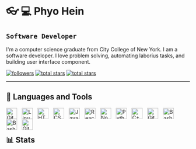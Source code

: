 # 👓 💻 Phyo Hein 

## `Software Developer`

I'm a computer science graduate from City College of New York. I am a software developer. I love problem solving, automating laborius tasks, and building user interface component. 

   <p align="left">
      <a href="https://github.com/Phyozawhein?tab=followers">
         <img alt="followers" title="Follow me on Github" src="https://custom-icon-badges.demolab.com/github/followers/Phyozawhein?color=236ad3&labelColor=1155ba&style=for-the-badge&logo=person-add&label=Follow&logoColor=white"/></a>
      <a href="https://github.com/Phyozawhein?tab=repositories&sort=stargazers">
         <img alt="total stars" title="Total stars on GitHub" src="https://custom-icon-badges.demolab.com/github/stars/Phyozawhein?color=55960c&style=for-the-badge&labelColor=488207&logo=star"/></a>
         <a href="">
         </a>
      <a href="https://www.linkedin.com/in/phyo-hein-45104b156/">
         <img alt="total stars" title="Total stars on GitHub" src="https://img.shields.io/badge/LinkedIn-0077B5?style=for-the-badge&logo=linkedin&logoColor=white"/></a>

   </p>

---

## 🧰 Languages and Tools

<img align="left" alt="Git" width="30px" style="padding-right:10px;" src="https://cdn.jsdelivr.net/gh/devicons/devicon/icons/git/git-original.svg" />
<img align="left" alt="Linux" width="30px" style="padding-right:10px;" src="https://cdn.jsdelivr.net/gh/devicons/devicon/icons/linux/linux-original.svg" />
<img align="left" alt="HTML" width="30px" style="padding-right:10px;" src="https://cdn.jsdelivr.net/gh/devicons/devicon/icons/html5/html5-plain.svg" />
<img align="left" alt="CSS" width="30px" style="padding-right:10px;" src="https://cdn.jsdelivr.net/gh/devicons/devicon/icons/css3/css3-plain.svg" />
<img align="left" alt="JavaScript" width="30px" style="padding-right:10px;" src="https://cdn.jsdelivr.net/gh/devicons/devicon/icons/javascript/javascript-plain.svg" />
<img align="left" alt="React" width="30px" style="padding-right:10px;" src="https://cdn.jsdelivr.net/gh/devicons/devicon/icons/react/react-original.svg" />
<img align="left" alt="NodeJS" width="30px" style="padding-right:10px;" src="https://cdn.jsdelivr.net/gh/devicons/devicon/icons/nodejs/nodejs-original.svg" />
<img align="left" alt="Python" width="30px" style="padding-right:10px;" src="https://cdn.jsdelivr.net/gh/devicons/devicon/icons/python/python-plain.svg" />
<img align="left" alt="C++" width="30px" style="padding-right:10px;" src="https://cdn.jsdelivr.net/gh/devicons/devicon/icons/cplusplus/cplusplus-line.svg" />
<img align="left" alt="GitHub" width="30px" style="padding-right:10px;" src="https://cdn.jsdelivr.net/gh/devicons/devicon/icons/github/github-original.svg" />
<img align="left" alt="Bash" width="30px" style="padding-right:10px;" src="https://cdn.jsdelivr.net/gh/devicons/devicon/icons/bash/bash-original.svg" />
<img  align="left" alt="Bash" width="30px" style="padding-right:10px;"src="https://cdn.jsdelivr.net/gh/devicons/devicon/icons/googlecloud/googlecloud-original.svg" />
<img align="left" alt="Git" width="30px" style="padding-right:10px;" src="https://cdn.jsdelivr.net/gh/devicons/devicon/icons/mysql/mysql-original.svg" />

<br />
<br />

#

## 📊 Stats

<div class="stye" align="center">
<!-- 
![GitHub Stats](https://github-readme-stats.vercel.app/api?username=phyozawhein&show_icons=true&include_all_commits=true&theme=buefy&hide_border=true)

![GitHub Streak](https://streak-stats.demolab.com?user=phyozawhein&count_private=true&theme=buefy&hide_border=true)  -->

![Most Used Language](https://github-readme-stats.vercel.app/api/top-langs/?username=phyozawhein&layout=compact&theme=buefy&hide_border=true)

<!-- ![LeetCode Stats](https://leetcard.jacoblin.cool/PhyoZawHein?border=0&theme=buefy&ext=activity)
</div>
 -->
#

<!--## 👨‍💻 My Career Goal

 <details>
 <summary><h3>👨‍💻 Phyo's Career Goal</h3></summary>
   -->

